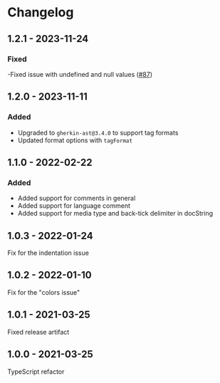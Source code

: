 # Changelog

## 1.2.1 - 2023-11-24

### Fixed

-Fixed issue with undefined and null values ([#87](https://github.com/gherking/gherking/issues/87))

## 1.2.0 - 2023-11-11

### Added

- Upgraded to `gherkin-ast@3.4.0` to support tag formats
- Updated format options with `tagFormat`

## 1.1.0 - 2022-02-22

### Added

- Added support for comments in general
- Added support for language comment
- Added support for media type and back-tick delimiter in docString

## 1.0.3 - 2022-01-24

Fix for the indentation issue

## 1.0.2 - 2022-01-10

Fix for the "colors issue"

## 1.0.1 - 2021-03-25

Fixed release artifact

## 1.0.0 - 2021-03-25

TypeScript refactor